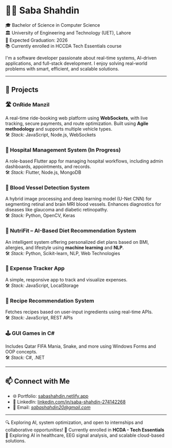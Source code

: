 # 👩‍💻 Saba Shahdin

🎓 Bachelor of Science in Computer Science  
🏛️ University of Engineering and Technology (UET), Lahore  
📅 Expected Graduation: 2026  
📚 Currently enrolled in HCCDA Tech Essentials course

I'm a software developer passionate about real-time systems, AI-driven applications, and full-stack development. I enjoy solving real-world problems with smart, efficient, and scalable solutions.

---

## 🚀 Projects

### 🛣️ OnRide Manzil  
A real-time ride-booking web platform using **WebSockets**, with live tracking, secure payments, and route optimization. Built using **Agile methodology** and supports multiple vehicle types.  
🛠️ *Stack:* JavaScript, Node.js, WebSockets

### 🏥 Hospital Management System  (In Progress)
A role-based Flutter app for managing hospital workflows, including admin dashboards, appointments, and records.  
🛠️ *Stack:* Flutter, Node.js, MongoDB

### 🧠 Blood Vessel Detection System  
A hybrid image processing and deep learning model (U-Net CNN) for segmenting retinal and brain MRI blood vessels. Enhances diagnostics for diseases like glaucoma and diabetic retinopathy.  
🛠️ *Stack:* Python, OpenCV, Keras

### 🥗 NutriFit – AI-Based Diet Recommendation System  
An intelligent system offering personalized diet plans based on BMI, allergies, and lifestyle using **machine learning** and **NLP**.  
🛠️ *Stack:* Python, Scikit-learn, NLP, Web Technologies

### 🧾 Expense Tracker App  
A simple, responsive app to track and visualize expenses.  
🛠️ *Stack:* JavaScript, LocalStorage

### 🍲 Recipe Recommendation System  
Fetches recipes based on user-input ingredients using real-time APIs.  
🛠️ *Stack:* JavaScript, REST APIs

### 🕹️ GUI Games in C#  
Includes Qatar FIFA Mania, Snake, and more using Windows Forms and OOP concepts.  
🛠️ *Stack:* C#, .NET

---

## 📫 Connect with Me

- 🌐 Portfolio: [sabashahdin.netlify.app](https://sabashahdin.netlify.app)  
- 💼 LinkedIn: [linkedin.com/in/saba-shahdin-274142268](https://www.linkedin.com/in/saba-shahdin-274142268)  
- 📧 Email: *sabashahdin20@gmail.com*

---

🔍 Exploring AI, system optimization, and open to internships and collaborative opportunities!
🔭 Currently enrolled in **HCDA - Tech Essentials**  
🌱 Exploring AI in healthcare, EEG signal analysis, and scalable cloud-based solutions.
